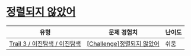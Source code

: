 # [정렬되지 않았어](https://https://en.codetree.ai/trails/complete/curated-cards/challenge-non-sorted)

|유형|문제 경험치|난이도|
|---|---|---|
|[Trail 3 / 이진탐색 / 이진탐색](https://https://en.codetree.ai/trail-info/novice-high/)|[[Challenge]정렬되지 않았어](https://https://en.codetree.ai/trails/complete/curated-cards/challenge-non-sorted/)|쉬움|

